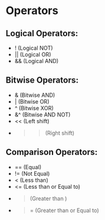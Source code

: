 # Operators

## Logical Operators:
- ! (Logical NOT)
- || (Logical OR)
- && (Logical AND)

## Bitwise Operators:
- & (Bitwise AND)
- | (Bitwise OR)
- ^ (Bitwise XOR)
- &^ (Bitwise AND NOT)
- << (Left shift)
- >> (Right shift)

## Comparison Operators:
- == (Equal)
- != (Not Equal)
- < (Less than)
- <= (Less than or Equal to)
- > (Greater than )
- >= (Greater than or Equal to)
